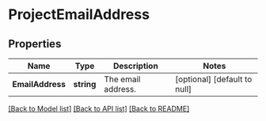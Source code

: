 # ProjectEmailAddress

## Properties
Name | Type | Description | Notes
------------ | ------------- | ------------- | -------------
**EmailAddress** | **string** | The email address. | [optional] [default to null]

[[Back to Model list]](../README.md#documentation-for-models) [[Back to API list]](../README.md#documentation-for-api-endpoints) [[Back to README]](../README.md)

